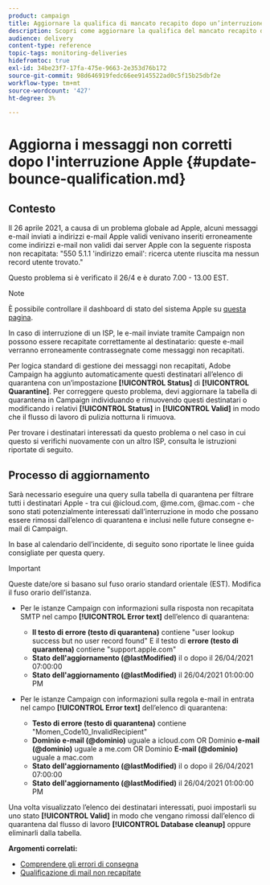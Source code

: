 ```yaml
---
product: campaign
title: Aggiornare la qualifica di mancato recapito dopo un’interruzione del servizio dell’ISP
description: Scopri come aggiornare la qualifica del mancato recapito dopo un'interruzione dell'ISP.
audience: delivery
content-type: reference
topic-tags: monitoring-deliveries
hidefromtoc: true
exl-id: 34be23f7-17fa-475e-9663-2e353d76b172
source-git-commit: 98d646919fedc66ee9145522ad0c5f15b25dbf2e
workflow-type: tm+mt
source-wordcount: '427'
ht-degree: 3%

---
```


# Aggiorna i messaggi non corretti dopo l&#39;interruzione Apple {#update-bounce-qualification.md}

## Contesto

Il 26 aprile 2021, a causa di un problema globale ad Apple, alcuni messaggi e-mail inviati a indirizzi e-mail Apple validi venivano inseriti erroneamente come indirizzi e-mail non validi dai server Apple con la seguente risposta non recapitata:  &quot;550 5.1.1 &#39;indirizzo email&#39;: ricerca utente riuscita ma nessun record utente trovato.&quot;

Questo problema si è verificato il 26/4 e è durato 7.00 - 13.00 EST.

>[!NOTE]
>
>È possibile controllare il dashboard di stato del sistema Apple su [questa pagina](https://www.apple.com/support/systemstatus/).

In caso di interruzione di un ISP, le e-mail inviate tramite Campaign non possono essere recapitate correttamente al destinatario: queste e-mail verranno erroneamente contrassegnate come messaggi non recapitati.

Per logica standard di gestione dei messaggi non recapitati, Adobe Campaign ha aggiunto automaticamente questi destinatari all’elenco di quarantena con un’impostazione **[!UICONTROL Status]** di **[!UICONTROL Quarantine]**. Per correggere questo problema, devi aggiornare la tabella di quarantena in Campaign individuando e rimuovendo questi destinatari o modificando i relativi **[!UICONTROL Status]** in **[!UICONTROL Valid]** in modo che il flusso di lavoro di pulizia notturna li rimuova.

Per trovare i destinatari interessati da questo problema o nel caso in cui questo si verifichi nuovamente con un altro ISP, consulta le istruzioni riportate di seguito.

## Processo di aggiornamento

Sarà necessario eseguire una query sulla tabella di quarantena per filtrare tutti i destinatari Apple - tra cui @icloud.com, @me.com, @mac.com - che sono stati potenzialmente interessati dall’interruzione in modo che possano essere rimossi dall’elenco di quarantena e inclusi nelle future consegne e-mail di Campaign.

In base al calendario dell’incidente, di seguito sono riportate le linee guida consigliate per questa query.

>[!IMPORTANT]
>
>Queste date/ore si basano sul fuso orario standard orientale (EST). Modifica il fuso orario dell’istanza.

* Per le istanze Campaign con informazioni sulla risposta non recapitata SMTP nel campo **[!UICONTROL Error text]** dell’elenco di quarantena:

   * **Il testo di errore (testo di quarantena)** contiene &quot;user lookup success but no user record found&quot; E il testo di  **errore (testo di quarantena)** contiene &quot;support.apple.com&quot;
   * **Stato dell&#39;aggiornamento (@lastModified)** il o dopo il 26/04/2021 07:00:00
   * **Stato dell&#39;aggiornamento (@lastModified)** il 26/04/2021 01:00:00 PM

* Per le istanze Campaign con informazioni sulla regola e-mail in entrata nel campo **[!UICONTROL Error text]** dell’elenco di quarantena:

   * **Testo di errore (testo di quarantena)** contiene &quot;Momen_Code10_InvalidRecipient&quot;
   * **Dominio e-mail (@dominio)** uguale a icloud.com OR Dominio  **e-mail (@dominio)** uguale a me.com OR Dominio  **E-mail (@dominio)** uguale a mac.com
   * **Stato dell&#39;aggiornamento (@lastModified)** il o dopo il 26/04/2021 07:00:00
   * **Stato dell&#39;aggiornamento (@lastModified)** il 26/04/2021 01:00:00 PM

Una volta visualizzato l’elenco dei destinatari interessati, puoi impostarli su uno stato **[!UICONTROL Valid]** in modo che vengano rimossi dall’elenco di quarantena dal flusso di lavoro **[!UICONTROL Database cleanup]** oppure eliminarli dalla tabella.

**Argomenti correlati:**
* [Comprendere gli errori di consegna](../../delivery/using/understanding-delivery-failures.md)
* [Qualificazione di mail non recapitate](../../delivery/using/understanding-delivery-failures.md#bounce-mail-qualification)
